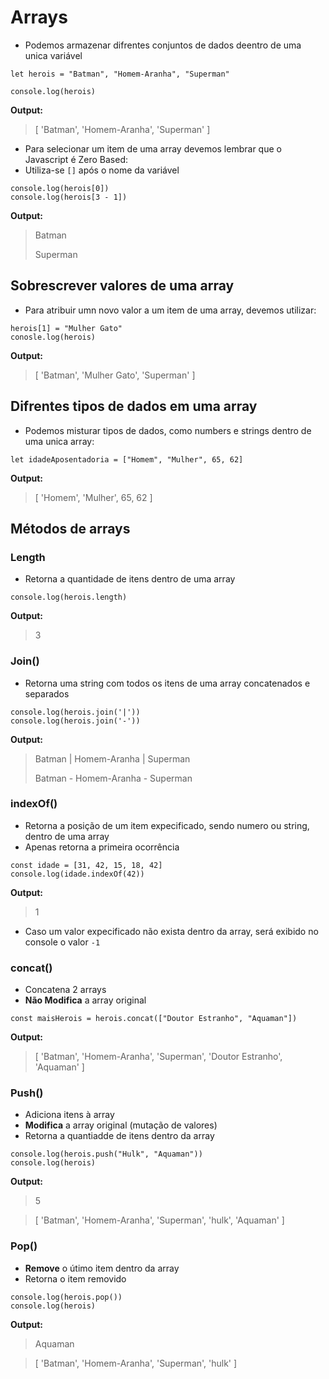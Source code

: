 # Arrays
- Podemos armazenar difrentes conjuntos de dados deentro de uma unica variável

```
let herois = "Batman", "Homem-Aranha", "Superman"

console.log(herois)
```

**Output:**
> [ 'Batman', 'Homem-Aranha', 'Superman' ]

- Para selecionar um item de uma array devemos lembrar que o Javascript é Zero Based:
- Utiliza-se `[]` após o nome da variável

```
console.log(herois[0])
console.log(herois[3 - 1])
```
**Output:**
>  Batman
>
>  Superman

## Sobrescrever valores de uma array
- Para atribuir umn novo valor a um item de uma array, devemos utilizar:

``` 
herois[1] = "Mulher Gato"
conosle.log(herois)
```
**Output:**
> [ 'Batman', 'Mulher Gato', 'Superman' ]

## Difrentes tipos de dados em uma array
- Podemos misturar tipos de dados, como numbers e strings dentro de uma unica array:

```
let idadeAposentadoria = ["Homem", "Mulher", 65, 62]
```
**Output:**
> [ 'Homem', 'Mulher', 65, 62 ]

## Métodos de arrays
### Length
- Retorna a quantidade de itens dentro de uma array
```
console.log(herois.length)
```
**Output:**
> 3

### Join()
- Retorna uma string com todos os itens de uma array concatenados e separados

```
console.log(herois.join('|'))
console.log(herois.join('-'))
```
**Output:**
> Batman | Homem-Aranha | Superman
>
> Batman - Homem-Aranha - Superman

### indexOf()
- Retorna a posição de um item expecificado, sendo numero ou string, dentro de uma array
- Apenas retorna a primeira ocorrência

```
const idade = [31, 42, 15, 18, 42]
console.log(idade.indexOf(42))
```
**Output:**
> 1
- Caso um valor expecificado não exista dentro da array, será exibido no console o valor `-1`

### concat()
- Concatena 2 arrays
- **Não Modifica** a array original

```
const maisHerois = herois.concat(["Doutor Estranho", "Aquaman"])
```
**Output:**
> [ 'Batman', 'Homem-Aranha', 'Superman', 'Doutor Estranho', 'Aquaman' ]

### Push()
- Adiciona itens à array
- **Modifica** a array original (mutação de valores)
- Retorna a quantiadde de itens dentro da array

```
console.log(herois.push("Hulk", "Aquaman"))
console.log(herois)
```
**Output:**
> 5

> [ 'Batman', 'Homem-Aranha', 'Superman', 'hulk', 'Aquaman' ]

### Pop()
- **Remove** o útimo item dentro da array
- Retorna o item removido

```
console.log(herois.pop())
console.log(herois)
```
**Output:**
> Aquaman

> [ 'Batman', 'Homem-Aranha', 'Superman', 'hulk' ]
